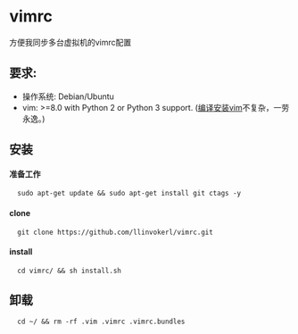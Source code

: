 # vimrc
方便我同步多台虚拟机的vimrc配置
## 要求:
 - 操作系统: Debian/Ubuntu
 - vim: >=8.0 with Python 2 or Python 3 support. ([编译安装vim](https://github.com/Valloric/YouCompleteMe/wiki/Building-Vim-from-source)不复杂，一劳永逸。)
## 安装
#### 准备工作
```
  sudo apt-get update && sudo apt-get install git ctags -y
```
#### clone
```
  git clone https://github.com/llinvokerl/vimrc.git
```
#### install
```
  cd vimrc/ && sh install.sh
```
## 卸载
```
  cd ~/ && rm -rf .vim .vimrc .vimrc.bundles
```
